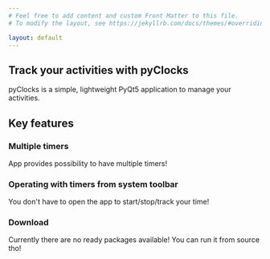```yaml
---
# Feel free to add content and custom Front Matter to this file.
# To modify the layout, see https://jekyllrb.com/docs/themes/#overriding-theme-defaults

layout: default 
---
```

## Track your activities with pyClocks
pyClocks is a simple, lightweight PyQt5 application to manage your activities.

## Key features
### Multiple timers
App provides possibility to have multiple timers!

### Operating with timers from system toolbar
You don't have to open the app to start/stop/track your time!

### Download
Currently there are no ready packages available! You can run it from source tho!

